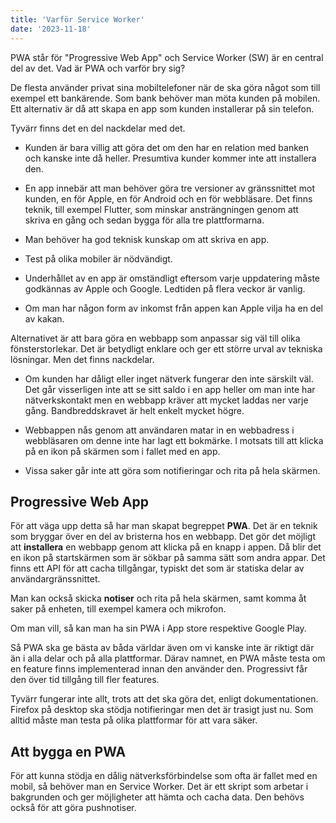 ```yaml
---
title: 'Varför Service Worker'
date: '2023-11-18'
---
```


PWA står för "Progressive Web App" och Service Worker (SW) är en central del av det. Vad är PWA och varför bry sig?

De flesta använder privat sina mobiltelefoner när de ska göra något som till exempel ett bankärende. Som bank behöver
man möta kunden på mobilen. Ett alternativ är då att skapa en app som kunden installerar på sin telefon. 

Tyvärr finns det en del nackdelar med det.

* Kunden är bara villig att göra det om den har en relation med banken och kanske inte då heller. Presumtiva kunder kommer
inte att installera den.

* En app innebär att man behöver göra tre versioner av gränssnittet mot kunden, en för Apple, en för Android och en för
webbläsare. Det finns teknik, till exempel Flutter, som minskar ansträngningen genom att skriva en gång och sedan bygga
för alla tre plattformarna.

* Man behöver ha god teknisk kunskap om att skriva en app.

* Test på olika mobiler är nödvändigt.

* Underhållet av en app är omständligt eftersom varje uppdatering måste godkännas av Apple och Google. Ledtiden på
flera veckor är vanlig. 

* Om man har någon form av inkomst från appen kan Apple vilja ha en del av kakan.

Alternativet är att bara göra en webbapp som anpassar sig väl till olika fönsterstorlekar. Det är betydligt enklare och
ger ett större urval av tekniska lösningar. Men det finns nackdelar.

* Om kunden har dåligt eller inget nätverk fungerar den inte särskilt väl. Det går visserligen inte att se sitt saldo i en
app heller om man inte har nätverkskontakt men en webbapp kräver att mycket laddas ner varje gång. Bandbreddskravet är
helt enkelt mycket högre.

* Webbappen nås genom att användaren matar in en webbadress i webbläsaren om denne inte har lagt ett bokmärke. I motsats
till att klicka på en ikon på skärmen som i fallet med en app.

* Vissa saker går inte att göra som notifieringar och rita på hela skärmen.

## Progressive Web App

För att väga upp detta så har man skapat begreppet **PWA**. Det är en teknik som bryggar över en del av bristerna hos en
webbapp. Det gör det möjligt att **installera** en webbapp genom att klicka på en knapp i appen. Då blir det en ikon på
startskärmen som är sökbar på samma sätt som andra appar. Det finns ett API för att cacha tillgångar, typiskt det som är
statiska delar av användargränssnittet.

Man kan också skicka **notiser** och rita på hela skärmen, samt komma åt saker på enheten, till exempel kamera och mikrofon.

Om man vill, så kan man ha sin PWA i App store respektive Google Play.

Så PWA ska ge bästa av båda världar även om vi kanske inte är riktigt där än i alla delar och på alla plattformar. Därav
namnet, en PWA måste testa om en feature finns implementerad innan den använder den. Progressivt får den över tid
tillgång till fler features.

Tyvärr fungerar inte allt, trots att det ska göra det, enligt dokumentationen. Firefox på desktop ska stödja
notifieringar men det är trasigt just nu. Som alltid måste man testa på olika plattformar för att vara säker.

## Att bygga en PWA

För att kunna stödja en dålig nätverksförbindelse som ofta är fallet med en mobil, så behöver man en Service Worker. Det
är ett skript som arbetar i bakgrunden och ger möjligheter att hämta och cacha data. Den behövs också för att göra
pushnotiser.
